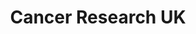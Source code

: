 ---
title: "Cancer Research UK"
url: /edinburgh/cancer-research-uk-corstorphine-retail-park/
shop: Gebrauchtwaren
---
